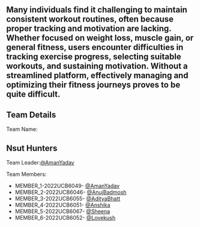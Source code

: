 <h2>Many individuals find it challenging to maintain consistent workout routines, often because proper tracking and motivation are lacking. Whether focused on weight loss, muscle gain, or general fitness, users encounter difficulties in tracking exercise progress, selecting suitable workouts, and sustaining motivation. Without a streamlined platform, effectively managing and optimizing their fitness journeys proves to be quite difficult.</h2>

<h2>Team Details</h2>
Team Name:<h2>Nsut Hunters</h2>

Team Leader:<a href="https://github.com/account">@AmanYadav</a>

Team Members:
<ul>
  <li>MEMBER_1-2022UCB6049-
    <a href="https://github.com/account">@AmanYadav</a>
  </li>
  <li>MEMBER_2-2022UCB6046-
    <a href="https://github.com/Anujsurya">@AnujBadmosh</a>
  </li>
  <li>MEMBER_3-2022UCB6055-
    <a href="github.com/AdityaBhatt07">@AdityaBhatt</a>
  </li>
  <li>MEMBER_4-2022UCB6051-
    <a href="https://github.com/anshika2193">@Anshika</a>
  </li>
  <li>MEMBER_5-2022UCB6067-
    <a href="https://github.com/shhxx02">@Sheena</a>
  </li>
  <li>MEMBER_6-2022UCB6052-
    <a href="https://github.com/Lovekush-1509">@Lovekush</a>
  </li>
</ul>


